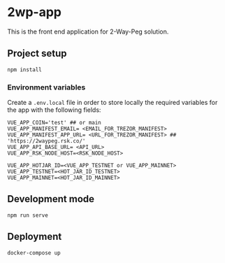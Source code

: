 # 2wp-app
This is the front end application for 2-Way-Peg solution.
## Project setup
```
npm install
```
### Environment variables
Create a `.env.local` file in order to store locally the required variables for the app with the following fields:
```dotenv
VUE_APP_COIN='test' ## or main
VUE_APP_MANIFEST_EMAIL= <EMAIL_FOR_TREZOR_MANIFEST>
VUE_APP_MANIFEST_APP_URL= <URL_FOR_TREZOR_MANIFEST> ## 'https://2waypeg.rsk.co/'
VUE_APP_API_BASE_URL= <API_URL>
VUE_APP_RSK_NODE_HOST=<RSK_NODE_HOST>

VUE_APP_HOTJAR_ID=<VUE_APP_TESTNET or VUE_APP_MAINNET>
VUE_APP_TESTNET=<HOT_JAR_ID_TESTNET>
VUE_APP_MAINNET=<HOT_JAR_ID_MAINNET>
```
## Development mode
```
npm run serve
```

## Deployment
```shell
docker-compose up
```
